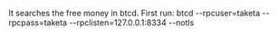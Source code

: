 It searches the free money in btcd.
First run: btcd --rpcuser=taketa --rpcpass=taketa --rpclisten=127.0.0.1:8334 --notls

